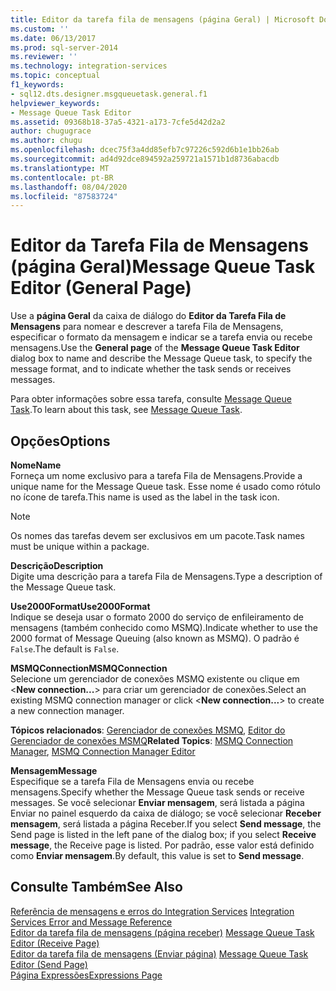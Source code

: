 ```yaml
---
title: Editor da tarefa fila de mensagens (página Geral) | Microsoft Docs
ms.custom: ''
ms.date: 06/13/2017
ms.prod: sql-server-2014
ms.reviewer: ''
ms.technology: integration-services
ms.topic: conceptual
f1_keywords:
- sql12.dts.designer.msgqueuetask.general.f1
helpviewer_keywords:
- Message Queue Task Editor
ms.assetid: 09368b18-37a5-4321-a173-7cfe5d42d2a2
author: chugugrace
ms.author: chugu
ms.openlocfilehash: dcec75f3a4dd85efb7c97226c592d6b1e1bb26ab
ms.sourcegitcommit: ad4d92dce894592a259721a1571b1d8736abacdb
ms.translationtype: MT
ms.contentlocale: pt-BR
ms.lasthandoff: 08/04/2020
ms.locfileid: "87583724"
---
```

# <a name="message-queue-task-editor-general-page"></a><span data-ttu-id="01b61-102">Editor da Tarefa Fila de Mensagens (página Geral)</span><span class="sxs-lookup"><span data-stu-id="01b61-102">Message Queue Task Editor (General Page)</span></span>
  <span data-ttu-id="01b61-103">Use a **página Geral** da caixa de diálogo do **Editor da Tarefa Fila de Mensagens** para nomear e descrever a tarefa Fila de Mensagens, especificar o formato da mensagem e indicar se a tarefa envia ou recebe mensagens.</span><span class="sxs-lookup"><span data-stu-id="01b61-103">Use the **General page** of the **Message Queue Task Editor** dialog box to name and describe the Message Queue task, to specify the message format, and to indicate whether the task sends or receives messages.</span></span>  
  
 <span data-ttu-id="01b61-104">Para obter informações sobre essa tarefa, consulte [Message Queue Task](control-flow/message-queue-task.md).</span><span class="sxs-lookup"><span data-stu-id="01b61-104">To learn about this task, see [Message Queue Task](control-flow/message-queue-task.md).</span></span>  
  
## <a name="options"></a><span data-ttu-id="01b61-105">Opções</span><span class="sxs-lookup"><span data-stu-id="01b61-105">Options</span></span>  
 <span data-ttu-id="01b61-106">**Nome**</span><span class="sxs-lookup"><span data-stu-id="01b61-106">**Name**</span></span>  
 <span data-ttu-id="01b61-107">Forneça um nome exclusivo para a tarefa Fila de Mensagens.</span><span class="sxs-lookup"><span data-stu-id="01b61-107">Provide a unique name for the Message Queue task.</span></span> <span data-ttu-id="01b61-108">Esse nome é usado como rótulo no ícone de tarefa.</span><span class="sxs-lookup"><span data-stu-id="01b61-108">This name is used as the label in the task icon.</span></span>  
  
> [!NOTE]  
>  <span data-ttu-id="01b61-109">Os nomes das tarefas devem ser exclusivos em um pacote.</span><span class="sxs-lookup"><span data-stu-id="01b61-109">Task names must be unique within a package.</span></span>  
  
 <span data-ttu-id="01b61-110">**Descrição**</span><span class="sxs-lookup"><span data-stu-id="01b61-110">**Description**</span></span>  
 <span data-ttu-id="01b61-111">Digite uma descrição para a tarefa Fila de Mensagens.</span><span class="sxs-lookup"><span data-stu-id="01b61-111">Type a description of the Message Queue task.</span></span>  
  
 <span data-ttu-id="01b61-112">**Use2000Format**</span><span class="sxs-lookup"><span data-stu-id="01b61-112">**Use2000Format**</span></span>  
 <span data-ttu-id="01b61-113">Indique se deseja usar o formato 2000 do serviço de enfileiramento de mensagens (também conhecido como MSMQ).</span><span class="sxs-lookup"><span data-stu-id="01b61-113">Indicate whether to use the 2000 format of Message Queuing (also known as MSMQ).</span></span> <span data-ttu-id="01b61-114">O padrão é `False`.</span><span class="sxs-lookup"><span data-stu-id="01b61-114">The default is `False`.</span></span>  
  
 <span data-ttu-id="01b61-115">**MSMQConnection**</span><span class="sxs-lookup"><span data-stu-id="01b61-115">**MSMQConnection**</span></span>  
 <span data-ttu-id="01b61-116">Selecione um gerenciador de conexões MSMQ existente ou clique em \<**New connection...**> para criar um gerenciador de conexões.</span><span class="sxs-lookup"><span data-stu-id="01b61-116">Select an existing MSMQ connection manager or click \<**New connection...**> to create a new connection manager.</span></span>  
  
 <span data-ttu-id="01b61-117">**Tópicos relacionados**: [Gerenciador de conexões MSMQ](connection-manager/msmq-connection-manager.md), [Editor do Gerenciador de conexões MSMQ](../../2014/integration-services/msmq-connection-manager-editor.md)</span><span class="sxs-lookup"><span data-stu-id="01b61-117">**Related Topics**: [MSMQ Connection Manager](connection-manager/msmq-connection-manager.md), [MSMQ Connection Manager Editor](../../2014/integration-services/msmq-connection-manager-editor.md)</span></span>  
  
 <span data-ttu-id="01b61-118">**Mensagem**</span><span class="sxs-lookup"><span data-stu-id="01b61-118">**Message**</span></span>  
 <span data-ttu-id="01b61-119">Especifique se a tarefa Fila de Mensagens envia ou recebe mensagens.</span><span class="sxs-lookup"><span data-stu-id="01b61-119">Specify whether the Message Queue task sends or receive messages.</span></span> <span data-ttu-id="01b61-120">Se você selecionar **Enviar mensagem**, será listada a página Enviar no painel esquerdo da caixa de diálogo; se você selecionar **Receber mensagem**, será listada a página Receber.</span><span class="sxs-lookup"><span data-stu-id="01b61-120">If you select **Send message**, the Send page is listed in the left pane of the dialog box; if you select **Receive message**, the Receive page is listed.</span></span> <span data-ttu-id="01b61-121">Por padrão, esse valor está definido como **Enviar mensagem**.</span><span class="sxs-lookup"><span data-stu-id="01b61-121">By default, this value is set to **Send message**.</span></span>  
  
## <a name="see-also"></a><span data-ttu-id="01b61-122">Consulte Também</span><span class="sxs-lookup"><span data-stu-id="01b61-122">See Also</span></span>  
 <span data-ttu-id="01b61-123">[Referência de mensagens e erros do Integration Services](../../2014/integration-services/integration-services-error-and-message-reference.md) </span><span class="sxs-lookup"><span data-stu-id="01b61-123">[Integration Services Error and Message Reference](../../2014/integration-services/integration-services-error-and-message-reference.md) </span></span>  
 <span data-ttu-id="01b61-124">[Editor da tarefa fila de mensagens &#40;página receber&#41;](../../2014/integration-services/message-queue-task-editor-receive-page.md) </span><span class="sxs-lookup"><span data-stu-id="01b61-124">[Message Queue Task Editor &#40;Receive Page&#41;](../../2014/integration-services/message-queue-task-editor-receive-page.md) </span></span>  
 <span data-ttu-id="01b61-125">[Editor da tarefa fila de mensagens &#40;Enviar página&#41;](../../2014/integration-services/message-queue-task-editor-send-page.md) </span><span class="sxs-lookup"><span data-stu-id="01b61-125">[Message Queue Task Editor &#40;Send Page&#41;](../../2014/integration-services/message-queue-task-editor-send-page.md) </span></span>  
 [<span data-ttu-id="01b61-126">Página Expressões</span><span class="sxs-lookup"><span data-stu-id="01b61-126">Expressions Page</span></span>](expressions/expressions-page.md)  
  
  
